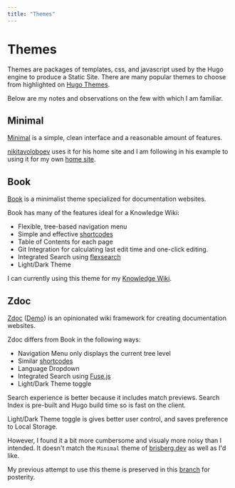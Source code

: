 ```yaml
---
title: "Themes"
---
```


# Themes

Themes are packages of templates, css, and javascript used by the Hugo engine to produce a Static Site. There are many popular themes to choose from highlighted on [Hugo Themes](https://themes.gohugo.io).

Below are my notes and observations on the few with which I am familiar.

## Minimal

[Minimal](https://github.com/calintat/minimal) is a simple, clean interface and a reasonable amount of features.

[nikitavoloboev](https://nikitavoloboev.xyz) uses it for his home site and I am following in his example to using it for my own [home site][brisberg.dev].

## Book
[Book](https://themes.gohugo.io/theme/hugo-book/) is a minimalist theme specialized for documentation websites.

Book has many of the features ideal for a Knowledge Wiki:

- Flexible, tree-based navigation menu
- Simple and effective [shortcodes](https://github.com/alex-shpak/hugo-book#shortcodes)
- Table of Contents for each page
- Git Integration for calculating last edit time and one-click editing.
- Integrated Search using [flexsearch](https://github.com/nextapps-de/flexsearch)
- Light/Dark Theme

I can currently using this theme for my [Knowledge Wiki](https://wiki.brisberg.dev).

## Zdoc
[Zdoc](https://themes.gohugo.io/hugo-theme-zdoc/) ([Demo](https://zzo-docs.vercel.app/zdoc)) is an opinionated wiki framework for creating documentation websites.

Zdoc differs from Book in the following ways:

- Navigation Menu only displays the current tree level
- Similar [shortcodes](https://zzo-docs.vercel.app/zdoc/shortcodes/)
- Language Dropdown
- Integrated Search using [Fuse.js](https://fusejs.io/)
- Light/Dark Theme toggle

Search experience is better because it includes match previews. Search Index is pre-built and Hugo build time so is fast on the client.

Light/Dark Theme toggle is gives better user control, and saves preference to Local Storage.

However, I found it a bit more cumbersome and visualy more noisy than I intended. It doesn't match the `Minimal` theme of [brisberg.dev] as well as I'd like.

My previous attempt to use this theme is preserved in this [branch](https://github.com/brisberg/wiki.brisberg.dev/tree/zDoc) for posterity.


[brisberg.dev]: https://brisberg.dev
